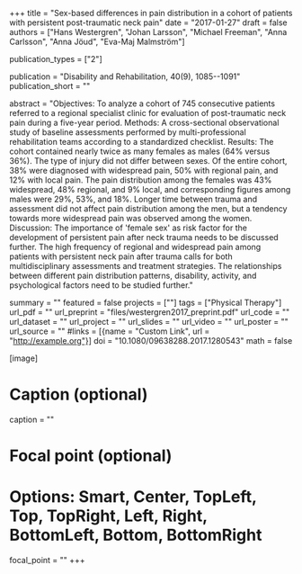 +++
title = "Sex-based differences in pain distribution in a cohort of patients with persistent post-traumatic neck pain"
date = "2017-01-27"
draft = false
authors = ["Hans Westergren", "Johan Larsson", "Michael Freeman", "Anna Carlsson", "Anna Jöud", "Eva-Maj Malmström"]

publication_types = ["2"]

publication = "Disability and Rehabilitation, 40(9), 1085--1091"
publication_short = ""

abstract = "Objectives: To analyze a cohort of 745 consecutive patients referred to a regional specialist clinic for evaluation of post-traumatic neck pain during a five-year period. Methods: A cross-sectional observational study of baseline assessments performed by multi-professional rehabilitation teams according to a standardized checklist. Results: The cohort contained nearly twice as many females as males (64% versus 36%). The type of injury did not differ between sexes. Of the entire cohort, 38% were diagnosed with widespread pain, 50% with regional pain, and 12% with local pain. The pain distribution among the females was 43% widespread, 48% regional, and 9% local, and corresponding figures among males were 29%, 53%, and 18%. Longer time between trauma and assessment did not affect pain distribution among the men, but a tendency towards more widespread pain was observed among the women. Discussion: The importance of 'female sex' as risk factor for the development of persistent pain after neck trauma needs to be discussed further. The high frequency of regional and widespread pain among patients with persistent neck pain after trauma calls for both multidisciplinary assessments and treatment strategies. The relationships between different pain distribution patterns, disability, activity, and psychological factors need to be studied further."

summary = ""
featured = false
projects = [""]
tags = ["Physical Therapy"]
url_pdf = ""
url_preprint = "files/westergren2017_preprint.pdf"
url_code = ""
url_dataset = ""
url_project = ""
url_slides = ""
url_video = ""
url_poster = ""
url_source = ""
#links = [{name = "Custom Link", url = "http://example.org"}]
doi = "10.1080/09638288.2017.1280543"
math = false

[image]
  # Caption (optional)
  caption = ""
  # Focal point (optional)
  # Options: Smart, Center, TopLeft, Top, TopRight, Left, Right, BottomLeft, Bottom, BottomRight
  focal_point = ""
+++
